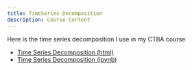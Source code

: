 ```yaml
---
title: TimeSeries Decomposition
description: Course Content
---
```


Here is the time series decomposition I use in my CTBA course
- [Time Series Decomposition (html)](TimeSeriesDecomposition.html)
- [Time Series Decomposition (ipynb)](TimeSeriesDecomposition.ipynb)
